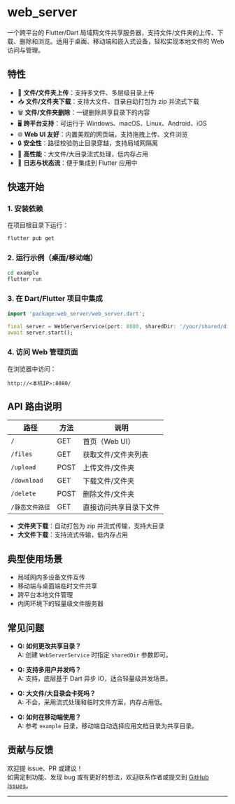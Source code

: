 # web_server

一个跨平台的 Flutter/Dart 局域网文件共享服务器，支持文件/文件夹的上传、下载、删除和浏览。适用于桌面、移动端和嵌入式设备，轻松实现本地文件的 Web 访问与管理。

## 特性

- 📁 **文件/文件夹上传**：支持多文件、多层级目录上传
- 📥 **文件/文件夹下载**：支持大文件、目录自动打包为 zip 并流式下载
- 🗑️ **文件/文件夹删除**：一键删除共享目录下的内容
- 🖥️ **跨平台支持**：可运行于 Windows、macOS、Linux、Android、iOS
- 🌐 **Web UI 友好**：内置美观的网页端，支持拖拽上传、文件浏览
- 🔒 **安全性**：路径校验防止目录穿越，支持局域网隔离
- 🚀 **高性能**：大文件/大目录流式处理，低内存占用
- 📝 **日志与状态流**：便于集成到 Flutter 应用中

## 快速开始

### 1. 安装依赖

在项目根目录下运行：

```bash
flutter pub get
```

### 2. 运行示例（桌面/移动端）

```bash
cd example
flutter run
```

### 3. 在 Dart/Flutter 项目中集成

```dart
import 'package:web_server/web_server.dart';

final server = WebServerService(port: 8080, sharedDir: '/your/shared/dir');
await server.start();
```

### 4. 访问 Web 管理页面

在浏览器中访问：

```
http://<本机IP>:8080/
```

## API 路由说明

| 路径           | 方法 | 说明                   |
|----------------|------|------------------------|
| `/`            | GET  | 首页（Web UI）         |
| `/files`       | GET  | 获取文件/文件夹列表    |
| `/upload`      | POST | 上传文件/文件夹        |
| `/download`    | GET  | 下载文件/文件夹        |
| `/delete`      | POST | 删除文件/文件夹        |
| `/静态文件路径` | GET  | 直接访问共享目录下文件 |

- **文件夹下载**：自动打包为 zip 并流式传输，支持大目录
- **大文件下载**：支持流式传输，低内存占用

## 典型使用场景

- 局域网内多设备文件互传
- 移动端与桌面端临时文件共享
- 跨平台本地文件管理
- 内网环境下的轻量级文件服务器

## 常见问题

- **Q: 如何更改共享目录？**  
  A: 创建 `WebServerService` 时指定 `sharedDir` 参数即可。

- **Q: 支持多用户并发吗？**  
  A: 支持，底层基于 Dart 异步 IO，适合轻量级并发场景。

- **Q: 大文件/大目录会卡死吗？**  
  A: 不会，采用流式处理和临时文件方案，内存占用低。

- **Q: 如何在移动端使用？**  
  A: 参考 `example` 目录，移动端自动选择应用文档目录为共享目录。

## 贡献与反馈

欢迎提 issue、PR 或建议！  
如需定制功能、发现 bug 或有更好的想法，欢迎联系作者或提交到 [GitHub Issues](https://github.com/lianleven/web_server/issues)。

---

